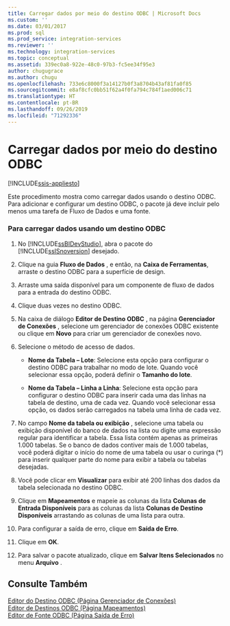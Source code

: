 ```yaml
---
title: Carregar dados por meio do destino ODBC | Microsoft Docs
ms.custom: ''
ms.date: 03/01/2017
ms.prod: sql
ms.prod_service: integration-services
ms.reviewer: ''
ms.technology: integration-services
ms.topic: conceptual
ms.assetid: 339ec0a8-922e-48c0-97b3-fc5ee34f95e3
author: chugugrace
ms.author: chugu
ms.openlocfilehash: 733e6c8000f3a14127b0f3a8704b43af81fa0f85
ms.sourcegitcommit: e8af8cfc0bb51f62a4f0fa794c784f1aed006c71
ms.translationtype: HT
ms.contentlocale: pt-BR
ms.lasthandoff: 09/26/2019
ms.locfileid: "71292336"
---
```

# <a name="load-data-by-using-the-odbc-destination"></a>Carregar dados por meio do destino ODBC

[!INCLUDE[ssis-appliesto](../../includes/ssis-appliesto-ssvrpluslinux-asdb-asdw-xxx.md)]


  Este procedimento mostra como carregar dados usando o destino ODBC. Para adicionar e configurar um destino ODBC, o pacote já deve incluir pelo menos uma tarefa de Fluxo de Dados e uma fonte.  
  
### <a name="to-load-data-using-an-odbc-destination"></a>Para carregar dados usando um destino ODBC  
  
1.  No [!INCLUDE[ssBIDevStudio](../../includes/ssbidevstudio-md.md)], abra o pacote do [!INCLUDE[ssISnoversion](../../includes/ssisnoversion-md.md)] desejado.  
  
2.  Clique na guia **Fluxo de Dados** , e então, na **Caixa de Ferramentas**, arraste o destino ODBC para a superfície de design.  
  
3.  Arraste uma saída disponível para um componente de fluxo de dados para a entrada do destino ODBC.  
  
4.  Clique duas vezes no destino ODBC.  
  
5.  Na caixa de diálogo **Editor de Destino ODBC** , na página **Gerenciador de Conexões** , selecione um gerenciador de conexões ODBC existente ou clique em **Novo** para criar um gerenciador de conexões novo.  
  
6.  Selecione o método de acesso de dados.  
  
    -   **Nome da Tabela – Lote**: Selecione esta opção para configurar o destino ODBC para trabalhar no modo de lote. Quando você selecionar essa opção, poderá definir o **Tamanho do lote**.  
  
    -   **Nome da Tabela – Linha a Linha**: Selecione esta opção para configurar o destino ODBC para inserir cada uma das linhas na tabela de destino, uma de cada vez. Quando você selecionar essa opção, os dados serão carregados na tabela uma linha de cada vez.  
  
7.  No campo **Nome da tabela ou exibição** , selecione uma tabela ou exibição disponível do banco de dados na lista ou digite uma expressão regular para identificar a tabela. Essa lista contém apenas as primeiras 1.000 tabelas. Se o banco de dados contiver mais de 1.000 tabelas, você poderá digitar o início do nome de uma tabela ou usar o curinga (*) para inserir qualquer parte do nome para exibir a tabela ou tabelas desejadas.  
  
8.  Você pode clicar em **Visualizar** para exibir até 200 linhas dos dados da tabela selecionada no destino ODBC.  
  
9. Clique em **Mapeamentos** e mapeie as colunas da lista **Colunas de Entrada Disponíveis** para as colunas da lista **Colunas de Destino Disponíveis** arrastando as colunas de uma lista para outra.  
  
10. Para configurar a saída de erro, clique em **Saída de Erro**.  
  
11. Clique em **OK**.  
  
12. Para salvar o pacote atualizado, clique em **Salvar Itens Selecionados** no menu **Arquivo** .  
  
## <a name="see-also"></a>Consulte Também  
 [Editor do Destino ODBC &#40;Página Gerenciador de Conexões&#41;](../../integration-services/data-flow/odbc-destination-editor-connection-manager-page.md)   
 [Editor de Destinos ODBC &#40;Página Mapeamentos&#41;](../../integration-services/data-flow/odbc-destination-editor-mappings-page.md)   
 [Editor de Fonte ODBC &#40;Página Saída de Erro&#41;](../../integration-services/data-flow/odbc-source-editor-error-output-page.md)  
  
  
